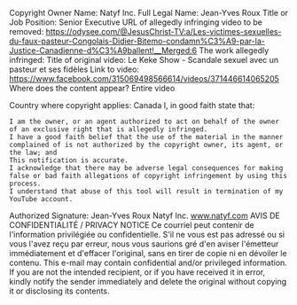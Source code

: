 Copyright Owner Name: Natyf Inc. Full Legal Name: Jean-Yves Roux Title or Job Position: Senior Executive <personal information redacted>
    URL of allegedly infringing video to be removed: https://odysee.com/@JesusChrist-TV:a/Les-victimes-sexuelles-du-faux-pasteur-Congolais-Didier-Bitemo-condamn%C3%A9-par-la-Justice-Canadienne-d%C3%A9ballent!__Merged:6
    The work allegedly infringed:
        Title of original video: Le Keke Show - Scandale sexuel avec un pasteur et ses fidèles
        Link to video: https://www.facebook.com/315069498566614/videos/371446614065205
        Where does the content appear? Entire video

Country where copyright applies: Canada I, in good faith state that:

    I am the owner, or an agent authorized to act on behalf of the owner of an exclusive right that is allegedly infringed.
    I have a good faith belief that the use of the material in the manner complained of is not authorized by the copyright owner, its agent, or the law; and
    This notification is accurate.
    I acknowledge that there may be adverse legal consequences for making false or bad faith allegations of copyright infringement by using this process.
    I understand that abuse of this tool will result in termination of my YouTube account.

Authorized Signature: Jean-Yves Roux Natyf Inc. <personal information redacted> www.natyf.com AVIS DE CONFIDENTIALITÉ / PRIVACY NOTICE Ce courriel peut contenir de l'information privilégiée ou confidentielle. S'il ne vous est pas adressé ou si vous l'avez reçu par erreur, nous vous saurions gré d'en aviser l'émetteur immédiatement et d'effacer l'original, sans en tirer de copie ni en dévoiler le contenu. This e-mail may contain confidential and/or privileged information. If you are not the intended recipient, or if you have received it in error, kindly notify the sender immediately and delete the original without copying it or disclosing its contents. 
